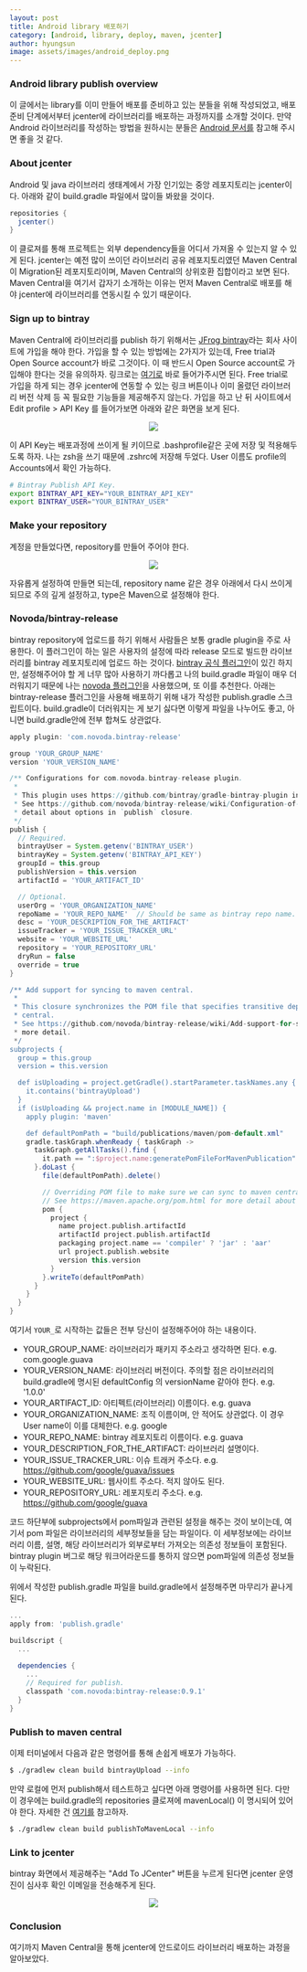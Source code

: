 ```yaml
---
layout: post
title: Android library 배포하기
category: [android, library, deploy, maven, jcenter]
author: hyungsun
image: assets/images/android_deploy.png
---
```


### Android library publish overview
이 글에서는 library를 이미 만들어 배포를 준비하고 있는 분들을 위해 작성되었고, 배포 준비 단계에서부터 jcenter에 라이브러리를 배포하는 과정까지를 소개할 것이다. 만약 Android 라이브러리를 작성하는 방법을 원하시는 분들은 [Android 문서를](https://developer.android.com/studio/projects/android-library) 참고해 주시면 좋을 것 같다.

### About jcenter
Android 및 java 라이브러리 생태계에서 가장 인기있는 중앙 레포지토리는 jcenter이다. 아래와 같이 build.gradle 파일에서 많이들 봐왔을 것이다. 
```gradle
repositories {
  jcenter()
}
```
이 클로져를 통해 프로젝트는 외부 dependency들을 어디서 가져올 수 있는지 알 수 있게 된다. jcenter는 예전 많이 쓰이던 라이브러리 공유 레포지토리였던 Maven Central이 Migration된 레포지토리이며, Maven Central의 상위호환 집합이라고 보면 된다. Maven Central을 여기서 갑자기 소개하는 이유는 먼저 Maven Central로 배포를 해야 jcenter에 라이브러리를 연동시킬 수 있기 때문이다.

### Sign up to bintray
Maven Central에 라이브러리를 publish 하기 위해서는 [JFrog bintray](https://bintray.com/)라는 회사 사이트에 가입을 해야 한다. 가입을 할 수 있는 방법에는 2가지가 있는데, Free trial과 Open Source account가 바로 그것이다. 이 때 반드시 Open Source account로 가입해야 한다는 것을 유의하자. 링크로는 [여기로](https://bintray.com/signup/oss) 바로 들어가주시면 된다. Free trial로 가입을 하게 되는 경우 jcenter에 연동할 수 있는 링크 버튼이나 이미 올렸던 라이브러리 버전 삭제 등 꼭 필요한 기능들을 제공해주지 않는다.
가입을 하고 난 뒤 사이트에서 Edit profile > API Key 를 들어가보면 아래와 같은 화면을 보게 된다.

<p align="center">
  <img src="{{ site.url }}/assets/images/library_publish_1.png">
</p>

이 API Key는 배포과정에 쓰이게 될 키이므로 .bashprofile같은 곳에 저장 및 적용해두도록 하자. 나는 zsh을 쓰기 때문에 .zshrc에 저장해 두었다. User 이름도 profile의 Accounts에서 확인 가능하다.
```bash
# Bintray Publish API Key.
export BINTRAY_API_KEY="YOUR_BINTRAY_API_KEY"
export BINTRAY_USER="YOUR_BINTRAY_USER"
```

### Make your repository
계정을 만들었다면, repository를 만들어 주어야 한다.
<p align="center">
  <img src="{{ site.url }}/assets/images/library_publish_2.png">
</p>
자유롭게 설정하여 만들면 되는데, repository name 같은 경우 아래에서 다시 쓰이게 되므로 주의 깊게 설정하고, type은 Maven으로 설정해야 한다.

### Novoda/bintray-release
bintray repository에 업로드를 하기 위해서 사람들은 보통 gradle plugin을 주로 사용한다. 이 플러그인이 하는 일은 사용자의 설정에 따라 release 모드로 빌드한 라이브러리를 bintray 레포지토리에 업로드 하는 것이다. [bintray 공식 플러그인](https://github.com/novoda/bintray-release)이 있긴 하지만, 설정해주어야 할 게 너무 많아 사용하기 까다롭고 나의 build.gradle 파일이 매우 더러워지기 때문에 나는 [novoda 플러그인](https://github.com/novoda/bintray-release)을 사용했으며, 또 이를 추천한다. 아래는 bintray-release 플러그인을 사용해 배포하기 위해 내가 작성한 publish.gradle 스크립트이다. build.gradle이 더러워지는 게 보기 싫다면 이렇게 파일을 나누어도 좋고, 아니면 build.gradle안에 전부 합쳐도 상관없다.
```gradle
apply plugin: 'com.novoda.bintray-release'

group 'YOUR_GROUP_NAME'
version 'YOUR_VERSION_NAME'

/** Configurations for com.novoda.bintray-release plugin.
 *
 * This plugin uses https://github.com/bintray/gradle-bintray-plugin internally.
 * See https://github.com/novoda/bintray-release/wiki/Configuration-of-the-publish-closure for more
 * detail about options in `publish` closure.
 */
publish {
  // Required.
  bintrayUser = System.getenv('BINTRAY_USER')
  bintrayKey = System.getenv('BINTRAY_API_KEY')
  groupId = this.group
  publishVersion = this.version
  artifactId = 'YOUR_ARTIFACT_ID'

  // Optional.
  userOrg = 'YOUR_ORGANIZATION_NAME'
  repoName = 'YOUR_REPO_NAME'  // Should be same as bintray repo name.
  desc = 'YOUR_DESCRIPTION_FOR_THE_ARTIFACT'
  issueTracker = 'YOUR_ISSUE_TRACKER_URL'
  website = 'YOUR_WEBSITE_URL'
  repository = 'YOUR_REPOSITORY_URL'
  dryRun = false
  override = true
}

/** Add support for syncing to maven central.
 *
 * This closure synchronizes the POM file that specifies transitive dependencies with the maven
 * central.
 * See https://github.com/novoda/bintray-release/wiki/Add-support-for-syncing-to-maven-central for
 * more detail.
 */
subprojects {
  group = this.group
  version = this.version

  def isUploading = project.getGradle().startParameter.taskNames.any {
    it.contains('bintrayUpload')
  }
  if (isUploading && project.name in [MODULE_NAME]) {
    apply plugin: 'maven'

    def defaultPomPath = "build/publications/maven/pom-default.xml"
    gradle.taskGraph.whenReady { taskGraph ->
      taskGraph.getAllTasks().find {
        it.path == ":$project.name:generatePomFileForMavenPublication"
      }.doLast {
        file(defaultPomPath).delete()

        // Overriding POM file to make sure we can sync to maven central.
        // See https://maven.apache.org/pom.html for more detail about POM.
        pom {
          project {
            name project.publish.artifactId
            artifactId project.publish.artifactId
            packaging project.name == 'compiler' ? 'jar' : 'aar'
            url project.publish.website
            version this.version
          }
        }.writeTo(defaultPomPath)
      }
    }
  }
}
```

여기서 `YOUR_`로 시작하는 값들은 전부 당신이 설정해주어야 하는 내용이다.
- YOUR_GROUP_NAME: 라이브러리가 패키지 주소라고 생각하면 된다. e.g. com.google.guava
- YOUR_VERSION_NAME: 라이브러리 버전이다. 주의할 점은 라이브러리의 build.gradle에 명시된 defaultConfig 의 versionName 같아야 한다. e.g. '1.0.0'
- YOUR_ARTIFACT_ID: 아티펙트(라이브러리) 이름이다. e.g. guava
- YOUR_ORGANIZATION_NAME: 조직 이름이며, 안 적어도 상관없다. 이 경우 User name이 이를 대체한다. e.g. google
- YOUR_REPO_NAME: bintray 레포지토리 이름이다. e.g. guava
- YOUR_DESCRIPTION_FOR_THE_ARTIFACT: 라이브러리 설명이다.
- YOUR_ISSUE_TRACKER_URL: 이슈 트래커 주소다. e.g. https://github.com/google/guava/issues
- YOUR_WEBSITE_URL: 웹사이트 주소다. 적지 않아도 된다.
- YOUR_REPOSITORY_URL: 레포지토리 주소다. e.g. https://github.com/google/guava

코드 하단부에 subprojects에서 pom파일과 관련된 설정을 해주는 것이 보이는데, 여기서 pom 파일은 라이브러리의 세부정보들을 담는 파일이다. 이 세부정보에는 라이브러리 이름, 설명, 해당 라이브러리가 외부로부터 가져오는 의존성 정보들이 포함된다. bintray plugin 버그로 해당 워크어라운드를 통하지 않으면 pom파일에 의존성 정보들이 누락된다.

위에서 작성한 publish.gradle 파일을 build.gradle에서 설정해주면 마무리가 끝나게 된다.
```gradle
...
apply from: 'publish.gradle'

buildscript {
  ...
  
  dependencies {
    ...
    // Required for publish.
    classpath 'com.novoda:bintray-release:0.9.1'
  }
}
```

### Publish to maven central
이제 터미널에서 다음과 같은 명령어를 통해 손쉽게 배포가 가능하다.

```sh
$ ./gradlew clean build bintrayUpload --info
```

만약 로컬에 먼저 publish해서 테스트하고 싶다면 아래 명령어를 사용하면 된다. 다만 이 경우에는 build.gradle의 repositories 클로져에 mavenLocal() 이 명시되어 있어야 한다. 자세한 건 [여기를](https://proandroiddev.com/tip-work-with-third-party-projects-locally-with-gradle-961d6c9efb02) 참고하자.
```sh
$ ./gradlew clean build publishToMavenLocal --info
```

### Link to jcenter
bintray 화면에서 제공해주는 "Add To JCenter" 버튼을 누르게 된다면 jcenter 운영진이 심사후 확인 이메일을 전송해주게 된다.
<p align="center">
  <img src="{{ site.url }}/assets/images/library_publish_3.png">
</p>


### Conclusion
여기까지 Maven Central을 통해 jcenter에 안드로이드 라이브러리 배포하는 과정을 알아보았다.